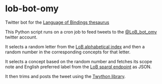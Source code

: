lob-bot-omy
===========

Twitter bot for the [Language of Bindings thesaurus](https://www.ligatus.org.uk/lob)

This Python script runs on a cron job to feed tweets to the [@LoB_bot_omy](https://twitter.com/LoB_bot_omy) twitter account.

It selects a random letter from the [LoB alphabetical index](https://www.ligatus.org.uk/lob/alphabetical) and then a random number in the corresponding concepts for that letter.

It selects a concept based on the random number and fetches its scope note and English preferred label from the [LoB sparql endpoint](http://data.ligatus.org.uk/sparql) as JSON.

It then trims and posts the tweet using the [Twython library](https://twython.readthedocs.io/en/latest/). 